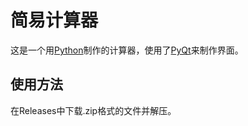 # 简易计算器
这是一个用[Python](python.org)制作的计算器，使用了[PyQt](https://riverbankcomputing.com/software/pyqt)来制作界面。
## 使用方法
在Releases中下载.zip格式的文件并解压。
